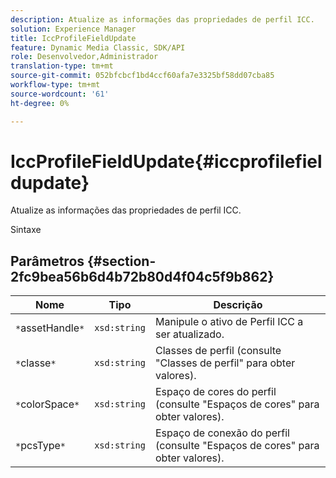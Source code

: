 ```yaml
---
description: Atualize as informações das propriedades de perfil ICC.
solution: Experience Manager
title: IccProfileFieldUpdate
feature: Dynamic Media Classic, SDK/API
role: Desenvolvedor,Administrador
translation-type: tm+mt
source-git-commit: 052bfcbcf1bd4ccf60afa7e3325bf58dd07cba85
workflow-type: tm+mt
source-wordcount: '61'
ht-degree: 0%

---
```



# IccProfileFieldUpdate{#iccprofilefieldupdate}

Atualize as informações das propriedades de perfil ICC.

Sintaxe

## Parâmetros {#section-2fc9bea56b6d4b72b80d4f04c5f9b862}

| Nome | Tipo | Descrição |
|---|---|---|
| `*`assetHandle`*` | `xsd:string` | Manipule o ativo de Perfil ICC a ser atualizado. |
| `*`classe`*` | `xsd:string` | Classes de perfil (consulte &quot;Classes de perfil&quot; para obter valores). |
| `*`colorSpace`*` | `xsd:string` | Espaço de cores do perfil (consulte &quot;Espaços de cores&quot; para obter valores). |
| `*`pcsType`*` | `xsd:string` | Espaço de conexão do perfil (consulte &quot;Espaços de cores&quot; para obter valores). |

